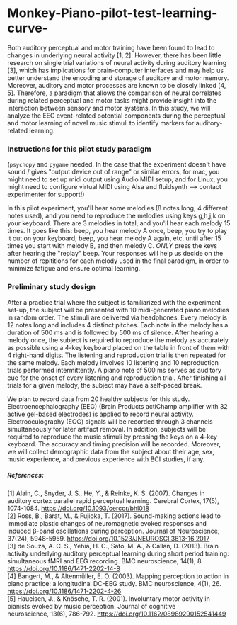 # Monkey-Piano-pilot-test-learning-curve-

Both auditory perceptual and motor training have been found to lead to changes in underlying neural activity [1, 2]. However, there has been little research on single trial variations of neural activity during auditory learning [3], which has implications for brain-computer interfaces and may help us better understand the encoding and storage of auditory and motor memory. Moreover, auditory and motor processes are known to be closely linked [4, 5]. Therefore, a paradigm that allows the comparison of neural correlates during related perceptual and motor tasks might provide insight into the interaction between sensory and motor systems. In this study, we will analyze the EEG event-related potential components during the perceptual and motor learning of novel music stimuli to identify markers for auditory-related learning.

### Instructions for this pilot study paradigm

(`psychopy` and `pygame` needed. In the case that the experiment doesn't have sound / gives "output device out of range" or similar errors, for mac, you might need to set up midi output using Audio MIDI setup, and for Linux, you might need to configure virtual MIDI using Alsa and fluidsynth --> contact experimenter for support!)

In this pilot experiment, you'll hear some melodies (8 notes long, 4 different notes used), and you need to reproduce the melodies using keys g,h,j,k on your keyboard. There are 3 melodies in total, and you'll hear each melody 15 times. It goes like this: beep, you hear melody A once, beep, you try to play it out on your keyboard; beep, you hear melody A again, etc. until after 15 times you start with melody B, and then melody C. _ONLY_ press the keys after hearing the "replay" beep. Your responses will help us decide on the number of repititions for each melody used in the final paradigm, in order to minimize fatigue and ensure optimal learning.

### Preliminary study design

After a practice trial where the subject is familiarized with the experiment set-up, the subject will be presented with 10 midi-generated piano melodies in random order. The stimuli are delivered via headphones. Every melody is 12 notes long and includes 4 distinct pitches. Each note in the melody has a duration of 500 ms and is followed by 500 ms of silence. After hearing a melody once, the subject is required to reproduce the melody as accurately as possible using a 4-key keyboard placed on the table in front of them with 4 right-hand digits. The listening and reproduction trial is then repeated for the same melody. Each melody involves 10 listening and 10 reproduction trials performed intermittently. A piano note of 500 ms serves as auditory cue for the onset of every listening and reproduction trial. After finishing all trials for a given melody, the subject may have a self-paced break.

We plan to record data from 20 healthy subjects for this study. Electroencephalography (EEG) (Brain Products actiChamp amplifier with 32 active gel-based electrodes) is applied to record neural activity. Electrooculography (EOG) signals will be recorded through 3 channels simultaneously for later artifact removal. In addition, subjects will be required to reproduce the music stimuli by pressing the keys on a 4-key keyboard. The accuracy and timing precision will be recorded. Moreover, we will collect demographic data from the subject about their age, sex, music experience, and previous experience with BCI studies, if any.

##### References:

[1] Alain, C., Snyder, J. S., He, Y., & Reinke, K. S. (2007). Changes in auditory cortex parallel rapid perceptual learning. Cerebral Cortex, 17(5), 1074-1084. https://doi.org/10.1093/cercor/bhl018
</br>
[2] Ross, B., Barat, M., & Fujioka, T. (2017). Sound-making actions lead to immediate plastic changes of neuromagnetic evoked responses and induced β-band oscillations during perception. Journal of Neuroscience, 37(24), 5948-5959. https://doi.org/10.1523/JNEUROSCI.3613-16.2017
</br>
[3] de Souza, A. C. S., Yehia, H. C., Sato, M. A., & Callan, D. (2013). Brain activity underlying auditory perceptual learning during short period training: simultaneous fMRI and EEG recording. BMC neuroscience, 14(1), 8. https://doi.org/10.1186/1471-2202-14-8
</br>
[4] Bangert, M., & Altenmüller, E. O. (2003). Mapping perception to action in piano practice: a longitudinal DC-EEG study. BMC neuroscience, 4(1), 26. https://doi.org/10.1186/1471-2202-4-26
</br>
[5] Haueisen, J., & Knösche, T. R. (2001). Involuntary motor activity in pianists evoked by music perception. Journal of cognitive neuroscience, 13(6), 786-792. https://doi.org/10.1162/08989290152541449
